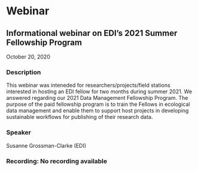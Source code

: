 # Webinar

## Informational webinar on EDI’s 2021 Summer Fellowship Program

October 20, 2020

### Description

This webinar was inteneded for researchers/projects/field stations interested in hosting an EDI fellow for two months during summer 2021. We answered regarding our 2021 Data Management Fellowship Program. The purpose of the paid fellowship program is to train the Fellows in ecological data management and enable them to support host projects in developing sustainable workflows for publishing of their research data.

### Speaker

Susanne Grossman-Clarke (EDI)

### Recording: No recording available

<!-- Webinars -->

